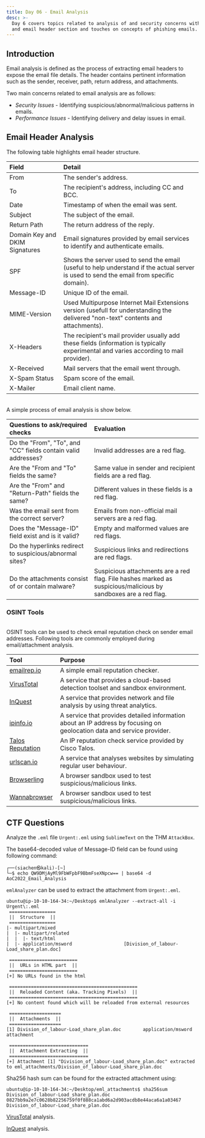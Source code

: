 ```yaml
---
title: Day 06 - Email Analysis
desc: >-
  Day 6 covers topics related to analysis of and security concerns with email
  and email header section and touches on concepts of phishing emails.
---
```

## Introduction

Email analysis is defined as the process of extracting email headers to expose the email file details. The header contains pertinent information such as the sender, receiver, path, return address, and attachments.

Two main concerns related to email analysis are as follows:

- *Security Issues* - Identifying suspicious/abnormal/malicious patterns in emails.
- *Performance Issues* - Identifying delivery and delay issues in email.

## Email Header Analysis

The following table highlights email header structure.

| Field                          | Detail                                                                                                                                   |
|:------------------------------ |:---------------------------------------------------------------------------------------------------------------------------------------- |
| From                           | The sender's address.                                                                                                                    |
| To                             | The recipient's address, including CC and BCC.                                                                                           |
| Date                           | Timestamp of when the email was sent.                                                                                                    |
| Subject                        | The subject of the email.                                                                                                                |
| Return Path                    | The return address of the reply.                                                                                                         |
| Domain Key and DKIM Signatures | Email signatures provided by email services to identify and authenticate emails.                                                         |
| SPF                            | Shows the server used to send the email (useful to help understand if the actual server is used to send the email from specific domain). |
| Message-ID                     | Unique ID of the email.                                                                                                                  |
| MIME-Version                   | Used Multipurpose Internet Mail Extensions version (usefull for understanding the delivered "non-text" contents and attachments).        |
| X-Headers                      | The recipient's mail provider usually add these fields (information is typically experimental and varies according to mail provider).    |
| X-Received                     | Mail servers that the email went through.                                                                                                |
| X-Spam Status                  | Spam score of the email.                                                                                                                 |
| X-Mailer                       | Email client name.                                                                                                                       |

<br>A simple process of email analysis is show below.

| Questions to ask/required checks                              | Evaluation                                                                                                     |
|:------------------------------------------------------------- |:-------------------------------------------------------------------------------------------------------------- |
| Do the "From", "To", and "CC" fields contain valid addresses? | Invalid addresses are a red flag.                                                                              |
| Are the "From and "To" fields the same?                       | Same value in sender and recipient fields are a red flag.                                                      |
| Are the "From" and "Return-Path" fields the same?             | Different values in these fields is a red flag.                                                                |
| Was the email sent from the correct server?                   | Emails from non-official mail servers are a red flag.                                                          |
| Does the "Message-ID" field exist and is it valid?            | Empty and malformed values are red flags.                                                                      |
| Do the hyperlinks redirect to suspicious/abnormal sites?      | Suspicious links and redirections are red flags.                                                               |
| Do the attachments consist of or contain malware?             | Suspicious attachments are a red flag. File hashes marked as suspicious/malicious by sandboxes are a red flag. |

### OSINT Tools
<br>OSINT tools can be used to check email reputation check on sender email addresses. Following tools are commonly employed during email/attachment analysis.

| Tool                                                                    | Purpose                                                                                                                |
|:----------------------------------------------------------------------- |:---------------------------------------------------------------------------------------------------------------------- |
| [emailrep.io](https://emailrep.io/)                                     | A simple email reputation checker.                                                                                     |
| [VirusTotal](https://www.virustotal.com/gui/)                           | A service that provides a cloud-based detection toolset and sandbox environment.                                       |
| [InQuest](https://labs.inquest.net/)                                    | A service that provides network and file analysis by using threat analytics.                                           |
| [ipinfo.io](https://ipinfo.io/)                                         | A service that provides detailed information about an IP address by focusing on geolocation data and service provider. |
| [Talos Reputation](https://www.talosintelligence.com/reputation_center) | An IP reputation check service provided by Cisco Talos.                                                                |
| [urlscan.io](https://urlscan.io/)                                       | A service that analyses websites by simulating regular user behaviour.                                                 |
| [Browserling](https://www.browserling.com/)                             | A browser sandbox used to test suspicious/malicious links.                                                             |
| [Wannabrowser](https://www.wannabrowser.net/)                           | A browser sandbox used to test suspicious/malicious links.                                                             |

## CTF Questions

Analyze the `.eml` file `Urgent:.eml` using `SublimeText` on the THM `AttackBox`.

The base64-decoded value of Message-ID field can be found using following command:

```text
┌──(siachen㉿kali)-[~]
└─$ echo QW9DMjAyMl9FbWFpbF9BbmFseXNpcw== | base64 -d
AoC2022_Email_Analysis
```

`emlAnalyzer` can be used to extract the attachment from `Urgent:.eml`.

```text
ubuntu@ip-10-10-164-34:~/Desktop$ emlAnalyzer --extract-all -i Urgent\:.eml 
 =================
 ||  Structure  ||
 =================
|- multipart/mixed                       
|  |- multipart/related                  
|  |  |- text/html                       
|  |- application/msword                   [Division_of_labour-Load_share_plan.doc]

 =========================
 ||  URLs in HTML part  ||
 =========================
[+] No URLs found in the html

 ===============================================
 ||  Reloaded Content (aka. Tracking Pixels)  ||
 ===============================================
[+] No content found which will be reloaded from external resources

 ===================
 ||  Attachments  ||
 ===================
[1] Division_of_labour-Load_share_plan.doc        application/msword        attachment

 =============================
 ||  Attachment Extracting  ||
 =============================
[+] Attachment [1] "Division_of_labour-Load_share_plan.doc" extracted to eml_attachments/Division_of_labour-Load_share_plan.doc
```

Sha256 hash sum can be found for the extracted attachment using:

```text
ubuntu@ip-10-10-164-34:~/Desktop/eml_attachments$ sha256sum Division_of_labour-Load_share_plan.doc 
0827bb9a2e7c0628b82256759f0f888ca1abd6a2d903acdb8e44aca6a1a03467  Division_of_labour-Load_share_plan.doc
```

[VirusTotal](https://www.virustotal.com/gui/file/0827bb9a2e7c0628b82256759f0f888ca1abd6a2d903acdb8e44aca6a1a03467/behavior) analysis.

[InQuest](https://labs.inquest.net/dfi/sha256/0827bb9a2e7c0628b82256759f0f888ca1abd6a2d903acdb8e44aca6a1a03467) analysis.